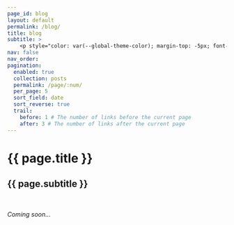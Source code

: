 ```yaml
---
page_id: blog
layout: default
permalink: /blog/
title: blog
subtitle: >
    <p style="color: var(--global-theme-color); margin-top: -5px; font-weight: bolder;"><a href='https://marcorosso.com/it/blog/'>italiano</a>&nbsp;|&nbsp;<a href='https://marcorosso.com/es/blog/'>español</a></p>
nav: false
nav_order:
pagination:
  enabled: true
  collection: posts
  permalink: /page/:num/
  per_page: 5
  sort_field: date
  sort_reverse: true
  trail:
    before: 1 # The number of links before the current page
    after: 3 # The number of links after the current page
---
```


  <div class="header-bar">
    <h1>{{ page.title }}</h1>
    <h2>{{ page.subtitle }}</h2>
  </div>

<br>

<i>Coming soon...</i>
